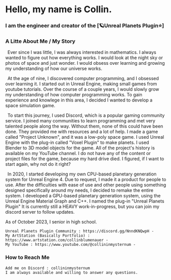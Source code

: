 # Hello, my name is Collin.

### I am the engineer and creator of the [🪐Unreal Planets Plugin⭐]

### A Litte About Me / My Story

&ensp;Ever since I was little, I was always interested in mathematics. I always wanted to figure out how everything works.
I would look at the night sky or photos of space and just wonder. I would obsess over learning and growing my understanding
of how our universe works.

&ensp;At the age of nine, I discovered computer programming, and I obsessed over learning it.
I started out in Unreal Engine, making small games from youtube tutorials.
Over the course of a couple years, I would slowly grow my understanding of how computer programming works.
To gain experience and knowlege in this area, I decided I wanted to develop a space simulation game.

&ensp;To start this journey, I used Discord, which is a popular gaming community service. I joined many communities to learn programming and
met very talented people along the way. Without them, none of this could have been done. They provided me with resources and a lot of help.
I made a game called "Project Unknown", and it was a low-poly space game. I used Unreal Engine with the plug-in called "Voxel Plugin" to make planets.
I used Blender to 3D model objects for the game. All of the project's history is available on my YouTube channel. I do not
have any of the content or project files for the game, because my hard drive died. I figured, if I want to start again, why not do it right?

&ensp;In 2020, I started developing my own CPU-based planetary generation system for Unreal Engine 4. Due to request, I made it a product for people to use.
After the difficulties with ease of use and other people using something designed specifically around my needs, I decided to remake the entire system.
I developed a GPU-based planetary generation system, using the Unreal Engine Material Graph and C++. I named the plug-in "Unreal Planets Plugin"
It is currently still a HEAVY work-in-progress, but you can join my discord server to follow updates. 

As of October 2023, I senior in high school.

	Unreal Planets Plugin Community : https://discord.gg/NnndKNQwpH -
	My ArtStation (Basically Portfolio) : https://www.artstation.com/collinblumenauer -
	My YouTube : https://www.youtube.com/@collininmysternum -

### How to Reach Me
	Add me on Discord : collininmysternum
	I am always available and willing to answer any questions.








<!---
CollinInMySternum/CollinInMySternum is a ✨ special ✨ repository because its `README.md` (this file) appears on your GitHub profile.
You can click the Preview link to take a look at your changes.
--->
